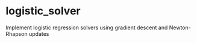 # logistic_solver
Implement logistic regression solvers using gradient descent and Newton-Rhapson updates
